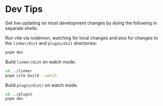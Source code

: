# Dev Tips

Get live updating on most development changes by doing the following in separate shells:

Run vite via nodemon, watching for local changes and also for
changes to the `linker/dist` and `plugin/dist` directories:

```sh
pnpm dev
```

Build `linker/dist` on watch mode:

```sh
cd ../linker
pnpm vite build --watch
```

Build `plugin/dist/` on watch mode.

```sh
cd ../plugin
pnpm dev
```
